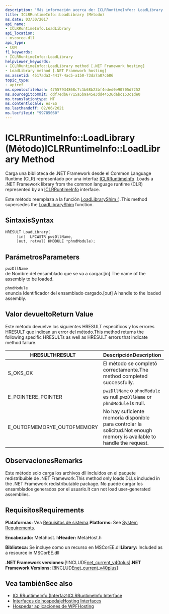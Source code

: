 ```yaml
---
description: 'Más información acerca de: ICLRRuntimeInfo:: LoadLibrary (método)'
title: ICLRRuntimeInfo::LoadLibrary (Método)
ms.date: 03/30/2017
api_name:
- ICLRRuntimeInfo.LoadLibrary
api_location:
- mscoree.dll
api_type:
- COM
f1_keywords:
- ICLRRuntimeInfo::LoadLibrary
helpviewer_keywords:
- ICLRRuntimeInfo::LoadLibrary method [.NET Framework hosting]
- LoadLibrary method [.NET Framework hosting]
ms.assetid: 4517ada3-4417-4ac5-a150-73da7a87c686
topic_type:
- apiref
ms.openlocfilehash: 47557934868c7c1b68b23bf4eded0e90705d7252
ms.sourcegitcommit: ddf7edb67715a5b9a45e3dd44536dabc153c1de0
ms.translationtype: MT
ms.contentlocale: es-ES
ms.lasthandoff: 02/06/2021
ms.locfileid: "99785060"
---
```

# <a name="iclrruntimeinfoloadlibrary-method"></a><span data-ttu-id="9d78e-103">ICLRRuntimeInfo::LoadLibrary (Método)</span><span class="sxs-lookup"><span data-stu-id="9d78e-103">ICLRRuntimeInfo::LoadLibrary Method</span></span>

<span data-ttu-id="9d78e-104">Carga una biblioteca de .NET Framework desde el Common Language Runtime (CLR) representado por una interfaz [ICLRRuntimeInfo](iclrruntimeinfo-interface.md) .</span><span class="sxs-lookup"><span data-stu-id="9d78e-104">Loads a .NET Framework library from the common language runtime (CLR) represented by an [ICLRRuntimeInfo](iclrruntimeinfo-interface.md) interface.</span></span>  
  
 <span data-ttu-id="9d78e-105">Este método reemplaza a la función [LoadLibraryShim (](loadlibraryshim-function.md) .</span><span class="sxs-lookup"><span data-stu-id="9d78e-105">This method supersedes the [LoadLibraryShim](loadlibraryshim-function.md) function.</span></span>  
  
## <a name="syntax"></a><span data-ttu-id="9d78e-106">Sintaxis</span><span class="sxs-lookup"><span data-stu-id="9d78e-106">Syntax</span></span>  
  
```cpp  
HRESULT LoadLibrary(  
     [in]  LPCWSTR pwzDllName,  
     [out, retval] HMODULE *phndModule);  
```  
  
## <a name="parameters"></a><span data-ttu-id="9d78e-107">Parámetros</span><span class="sxs-lookup"><span data-stu-id="9d78e-107">Parameters</span></span>  

 `pwzDllName`  
 <span data-ttu-id="9d78e-108">de Nombre del ensamblado que se va a cargar.</span><span class="sxs-lookup"><span data-stu-id="9d78e-108">[in] The name of the assembly to be loaded.</span></span>  
  
 `phndModule`  
 <span data-ttu-id="9d78e-109">enuncia Identificador del ensamblado cargado.</span><span class="sxs-lookup"><span data-stu-id="9d78e-109">[out] A handle to the loaded assembly.</span></span>  
  
## <a name="return-value"></a><span data-ttu-id="9d78e-110">Valor devuelto</span><span class="sxs-lookup"><span data-stu-id="9d78e-110">Return Value</span></span>  

 <span data-ttu-id="9d78e-111">Este método devuelve los siguientes HRESULT específicos y los errores HRESULT que indican un error del método.</span><span class="sxs-lookup"><span data-stu-id="9d78e-111">This method returns the following specific HRESULTs as well as HRESULT errors that indicate method failure.</span></span>  
  
|<span data-ttu-id="9d78e-112">HRESULT</span><span class="sxs-lookup"><span data-stu-id="9d78e-112">HRESULT</span></span>|<span data-ttu-id="9d78e-113">Descripción</span><span class="sxs-lookup"><span data-stu-id="9d78e-113">Description</span></span>|  
|-------------|-----------------|  
|<span data-ttu-id="9d78e-114">S_OK</span><span class="sxs-lookup"><span data-stu-id="9d78e-114">S_OK</span></span>|<span data-ttu-id="9d78e-115">El método se completó correctamente.</span><span class="sxs-lookup"><span data-stu-id="9d78e-115">The method completed successfully.</span></span>|  
|<span data-ttu-id="9d78e-116">E_POINTER</span><span class="sxs-lookup"><span data-stu-id="9d78e-116">E_POINTER</span></span>|<span data-ttu-id="9d78e-117">`pwzDllName` o `phndModule` es null.</span><span class="sxs-lookup"><span data-stu-id="9d78e-117">`pwzDllName` or `phndModule` is null.</span></span>|  
|<span data-ttu-id="9d78e-118">E_OUTOFMEMORY</span><span class="sxs-lookup"><span data-stu-id="9d78e-118">E_OUTOFMEMORY</span></span>|<span data-ttu-id="9d78e-119">No hay suficiente memoria disponible para controlar la solicitud.</span><span class="sxs-lookup"><span data-stu-id="9d78e-119">Not enough memory is available to handle the request.</span></span>|  
  
## <a name="remarks"></a><span data-ttu-id="9d78e-120">Observaciones</span><span class="sxs-lookup"><span data-stu-id="9d78e-120">Remarks</span></span>  

 <span data-ttu-id="9d78e-121">Este método solo carga los archivos dll incluidos en el paquete redistribuible de .NET Framework.</span><span class="sxs-lookup"><span data-stu-id="9d78e-121">This method only loads DLLs included in the .NET Framework redistributable package.</span></span> <span data-ttu-id="9d78e-122">No puede cargar los ensamblados generados por el usuario.</span><span class="sxs-lookup"><span data-stu-id="9d78e-122">It can not load user-generated assemblies.</span></span>  
  
## <a name="requirements"></a><span data-ttu-id="9d78e-123">Requisitos</span><span class="sxs-lookup"><span data-stu-id="9d78e-123">Requirements</span></span>  

 <span data-ttu-id="9d78e-124">**Plataformas:** Vea [Requisitos de sistema](../../get-started/system-requirements.md).</span><span class="sxs-lookup"><span data-stu-id="9d78e-124">**Platforms:** See [System Requirements](../../get-started/system-requirements.md).</span></span>  
  
 <span data-ttu-id="9d78e-125">**Encabezado:** Metahost. h</span><span class="sxs-lookup"><span data-stu-id="9d78e-125">**Header:** MetaHost.h</span></span>  
  
 <span data-ttu-id="9d78e-126">**Biblioteca:** Se incluye como un recurso en MSCorEE.dll</span><span class="sxs-lookup"><span data-stu-id="9d78e-126">**Library:** Included as a resource in MSCorEE.dll</span></span>  
  
 <span data-ttu-id="9d78e-127">**.NET Framework versiones:**[!INCLUDE[net_current_v40plus](../../../../includes/net-current-v40plus-md.md)]</span><span class="sxs-lookup"><span data-stu-id="9d78e-127">**.NET Framework Versions:** [!INCLUDE[net_current_v40plus](../../../../includes/net-current-v40plus-md.md)]</span></span>  
  
## <a name="see-also"></a><span data-ttu-id="9d78e-128">Vea también</span><span class="sxs-lookup"><span data-stu-id="9d78e-128">See also</span></span>

- [<span data-ttu-id="9d78e-129">ICLRRuntimeInfo (Interfaz)</span><span class="sxs-lookup"><span data-stu-id="9d78e-129">ICLRRuntimeInfo Interface</span></span>](iclrruntimeinfo-interface.md)
- [<span data-ttu-id="9d78e-130">Interfaces de hospedaje</span><span class="sxs-lookup"><span data-stu-id="9d78e-130">Hosting Interfaces</span></span>](hosting-interfaces.md)
- [<span data-ttu-id="9d78e-131">Hospedar aplicaciones de WPF</span><span class="sxs-lookup"><span data-stu-id="9d78e-131">Hosting</span></span>](index.md)
